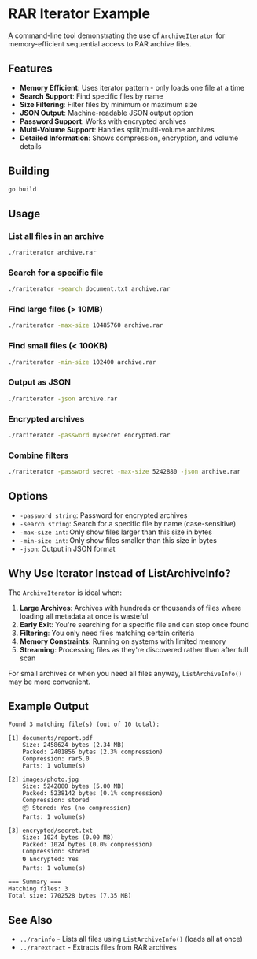 # RAR Iterator Example

A command-line tool demonstrating the use of `ArchiveIterator` for memory-efficient sequential access to RAR archive files.

## Features

- **Memory Efficient**: Uses iterator pattern - only loads one file at a time
- **Search Support**: Find specific files by name
- **Size Filtering**: Filter files by minimum or maximum size
- **JSON Output**: Machine-readable JSON output option
- **Password Support**: Works with encrypted archives
- **Multi-Volume Support**: Handles split/multi-volume archives
- **Detailed Information**: Shows compression, encryption, and volume details

## Building

```bash
go build
```

## Usage

### List all files in an archive

```bash
./rariterator archive.rar
```

### Search for a specific file

```bash
./rariterator -search document.txt archive.rar
```

### Find large files (> 10MB)

```bash
./rariterator -max-size 10485760 archive.rar
```

### Find small files (< 100KB)

```bash
./rariterator -min-size 102400 archive.rar
```

### Output as JSON

```bash
./rariterator -json archive.rar
```

### Encrypted archives

```bash
./rariterator -password mysecret encrypted.rar
```

### Combine filters

```bash
./rariterator -password secret -max-size 5242880 -json archive.rar
```

## Options

- `-password string`: Password for encrypted archives
- `-search string`: Search for a specific file by name (case-sensitive)
- `-max-size int`: Only show files larger than this size in bytes
- `-min-size int`: Only show files smaller than this size in bytes
- `-json`: Output in JSON format

## Why Use Iterator Instead of ListArchiveInfo?

The `ArchiveIterator` is ideal when:

1. **Large Archives**: Archives with hundreds or thousands of files where loading all metadata at once is wasteful
2. **Early Exit**: You're searching for a specific file and can stop once found
3. **Filtering**: You only need files matching certain criteria
4. **Memory Constraints**: Running on systems with limited memory
5. **Streaming**: Processing files as they're discovered rather than after full scan

For small archives or when you need all files anyway, `ListArchiveInfo()` may be more convenient.

## Example Output

```
Found 3 matching file(s) (out of 10 total):

[1] documents/report.pdf
    Size: 2458624 bytes (2.34 MB)
    Packed: 2401856 bytes (2.3% compression)
    Compression: rar5.0
    Parts: 1 volume(s)

[2] images/photo.jpg
    Size: 5242880 bytes (5.00 MB)
    Packed: 5238142 bytes (0.1% compression)
    Compression: stored
    📦 Stored: Yes (no compression)
    Parts: 1 volume(s)

[3] encrypted/secret.txt
    Size: 1024 bytes (0.00 MB)
    Packed: 1024 bytes (0.0% compression)
    Compression: stored
    🔒 Encrypted: Yes
    Parts: 1 volume(s)

=== Summary ===
Matching files: 3
Total size: 7702528 bytes (7.35 MB)
```

## See Also

- `../rarinfo` - Lists all files using `ListArchiveInfo()` (loads all at once)
- `../rarextract` - Extracts files from RAR archives
